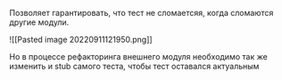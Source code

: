 Позволяет гарантировать, что тест не сломаетсяя, когда сломаются другие модули.

![[Pasted image 20220911121950.png]]

Но в процессе рефакторинга внешнего модуля необходимо так же изменить и stub самого теста, чтобы тест оставался актуальным